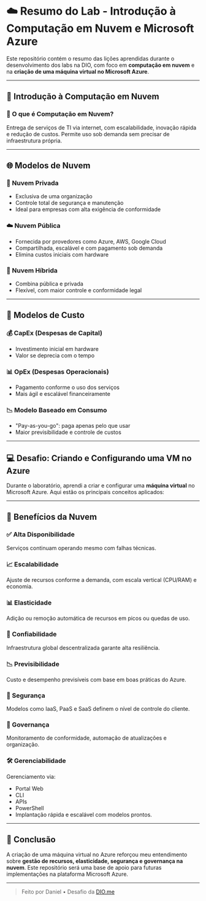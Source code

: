 # ☁️ Resumo do Lab - Introdução à Computação em Nuvem e Microsoft Azure

Este repositório contém o resumo das lições aprendidas durante o desenvolvimento dos labs na DIO, com foco em **computação em nuvem** e na **criação de uma máquina virtual no Microsoft Azure**.

---

## 🧠 Introdução à Computação em Nuvem

### 📌 O que é Computação em Nuvem?
Entrega de serviços de TI via internet, com escalabilidade, inovação rápida e redução de custos. Permite uso sob demanda sem precisar de infraestrutura própria.

---

## 🌐 Modelos de Nuvem

### 🏢 Nuvem Privada
- Exclusiva de uma organização
- Controle total de segurança e manutenção
- Ideal para empresas com alta exigência de conformidade

### ☁️ Nuvem Pública
- Fornecida por provedores como Azure, AWS, Google Cloud
- Compartilhada, escalável e com pagamento sob demanda
- Elimina custos iniciais com hardware

### 🔀 Nuvem Híbrida
- Combina pública e privada
- Flexível, com maior controle e conformidade legal

---

## 💸 Modelos de Custo

### 💰 CapEx (Despesas de Capital)
- Investimento inicial em hardware
- Valor se deprecia com o tempo

### 📊 OpEx (Despesas Operacionais)
- Pagamento conforme o uso dos serviços
- Mais ágil e escalável financeiramente

### 📉 Modelo Baseado em Consumo
- "Pay-as-you-go": paga apenas pelo que usar
- Maior previsibilidade e controle de custos

---

## 💻 Desafio: Criando e Configurando uma VM no Azure

Durante o laboratório, aprendi a criar e configurar uma **máquina virtual** no Microsoft Azure. Aqui estão os principais conceitos aplicados:

---

## 🚀 Benefícios da Nuvem

### ✅ Alta Disponibilidade
Serviços continuam operando mesmo com falhas técnicas.

### 📈 Escalabilidade
Ajuste de recursos conforme a demanda, com escala vertical (CPU/RAM) e economia.

### 📊 Elasticidade
Adição ou remoção automática de recursos em picos ou quedas de uso.

### 🔄 Confiabilidade
Infraestrutura global descentralizada garante alta resiliência.

### 📉 Previsibilidade
Custo e desempenho previsíveis com base em boas práticas do Azure.

### 🔐 Segurança
Modelos como IaaS, PaaS e SaaS definem o nível de controle do cliente.

### 🧭 Governança
Monitoramento de conformidade, automação de atualizações e organização.

### 🛠️ Gerenciabilidade
Gerenciamento via:
- Portal Web
- CLI
- APIs
- PowerShell  
- Implantação rápida e escalável com modelos prontos.

---

## 📌 Conclusão

A criação de uma máquina virtual no Azure reforçou meu entendimento sobre **gestão de recursos, elasticidade, segurança e governança na nuvem**. Este repositório será uma base de apoio para futuras implementações na plataforma Microsoft Azure.

---

> Feito por Daniel • Desafio da [DIO.me](https://www.dio.me)
